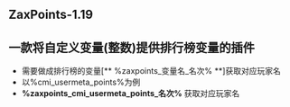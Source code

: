 ## ZaxPoints-1.19
## 一款将自定义变量(整数)提供排行榜变量的插件
  
- 需要做成排行榜的变量[** %zaxpoints_变量名_名次% **]获取对应玩家名
- 以%cmi_usermeta_points%为例
- **%zaxpoints_cmi_usermeta_points_名次%** 获取对应玩家名
